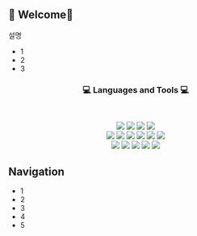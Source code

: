 <!--
벳지 꾸미기 : <img src="https://img.shields.io/badge/{내용}-{배경 색깔}?style={스타일}&logo={로고이름}&logoColor={로고 색깔}"/>
완성 벳지 :   <img src="https://img.shields.io/badge/Scss-green?style=flat&logo=Sass&logoColor=CC6699"/>
             <img src="https://img.shields.io/badge/linux-FCC624?style=for-the-badge&logo=linux&logoColor=black">
             <img src="https://img.shields.io/badge/linux-FCC624?style=for-the-badge&logo=linux&logoColor=black">

-->



## 👋 Welcome👋

설명
- 1
- 2
- 3

<h3 align="center"><b>💻 Languages and Tools 💻</b></h3>
</br>
<p align="center">

<!-- Language -->
  
<!-- C badge -->      <img src="https://img.shields.io/badge/C-00599C??style=flat-square&logo=C%2B%2B&logoColor=white"/></a>
<!-- C ++ badge -->   <img src="https://img.shields.io/badge/C++-00599C??style=flat-square&logo=C%2B%2B&logoColor=white"/></a>
<!-- C # badge -->    <img src="https://img.shields.io/badge/C Charp-00599C??style=flat-square&logo=CSharp&logoColor=white"/></a>
<!-- Linux badge -->  <img src="https://img.shields.io/badge/linux-FCC624?style=flat-square&logo=linux&logoColor=black"><br>


<!-- TOOL -->

<!-- Ubuntu -->       <img src="https://img.shields.io/badge/Ubuntu-E95420?style=flat-square&logo=Ubuntu&logoColor=white">
<!-- VS -->           <img src="https://img.shields.io/badge/Visul Studio-5C2D91?style=flat-square&logo=visualstudio&logoColor=white">
<!-- VS Code -->      <img src="https://img.shields.io/badge/Visul Studio-007ACC?style=flat-square&logo=visualstudiocode&logoColor=white">
<!-- Qt -->           <img src="https://img.shields.io/badge/Qt-41CD52?style=flat-square&logo=visualstudiocode&logoColor=white">
<!-- Raspberry pi --> <img src="https://img.shields.io/badge/Raspberry Pi-A22846?style=flat-square&logo=Raspberry Pi&logoColor=white">
<!-- Arduino -->      <img src="https://img.shields.io/badge/Arduino-00979D?style=flat-square&logo=Arduino&logoColor=white"><br>

<!-- S/W configuration management -->
<!-- Git -->          <img src="https://img.shields.io/badge/Git-F05032?style=flat-square&logo=Git&logoColor=white">
<!-- GitHub -->       <img src="https://img.shields.io/badge/Github-181717?style=flat-square&logo=Github&logoColor=white">
<!-- Gitea -->        <img src="https://img.shields.io/badge/Github-609926?style=flat-square&logo=Gitea&logoColor=white">
<!-- GitLab -->       <img src="https://img.shields.io/badge/GitLab-FCA121?style=flat-square&logo=GitLab&logoColor=white">
<!-- Jira -->       <img src="https://img.shields.io/badge/Jira-0052CC?style=flat-square&logo=Jira&logoColor=white"><p/>


## Navigation
* 1
* 2
* 3
* 4
* 5

